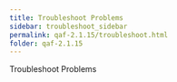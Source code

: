 ```yaml
---
title: Troubleshoot Problems
sidebar: troubleshoot_sidebar
permalink: qaf-2.1.15/troubleshoot.html
folder: qaf-2.1.15
---
```

Troubleshoot Problems <TODO>